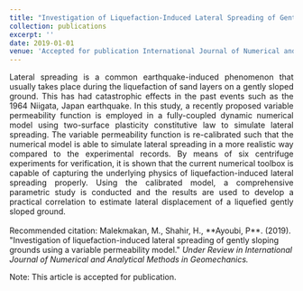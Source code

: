 ```yaml
---
title: "Investigation of Liquefaction-Induced Lateral Spreading of Gently Sloping Grounds Using a Variable Permeability Model"
collection: publications
excerpt: ''
date: 2019-01-01
venue: 'Accepted for publication International Journal of Numerical and Analytical Methods in Geomechanics'
---
```

<div style="text-align: justify"> Lateral spreading is a common earthquake-induced phenomenon that usually takes place during
the liquefaction of sand layers on a gently sloped ground. This has had catastrophic effects in
the past events such as the 1964 Niigata, Japan earthquake. In this study, a recently proposed
variable permeability function is employed in a fully-coupled dynamic numerical model using
two-surface plasticity constitutive law to simulate lateral spreading. The variable permeability
function is re-calibrated such that the numerical model is able to simulate lateral spreading in
a more realistic way compared to the experimental records. By means of six centrifuge
experiments for verification, it is shown that the current numerical toolbox is capable of
capturing the underlying physics of liquefaction-induced lateral spreading properly. Using the
calibrated model, a comprehensive parametric study is conducted and the results are used to
develop a practical correlation to estimate lateral displacement of a liquefied gently sloped
ground.</div>
<br/>
Recommended citation: Malekmakan, M., Shahir, H., **Ayoubi, P**. (2019). &quot;Investigation of liquefaction-induced lateral spreading of gently sloping grounds using a variable permeability model.&quot; <i> Under Review in  International Journal of Numerical and Analytical Methods in Geomechanics.</i>

Note: This article is accepted for publication.

